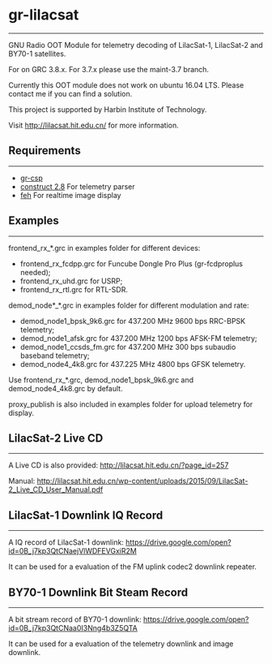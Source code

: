 # gr-lilacsat
---------------------------------------
GNU Radio OOT Module for telemetry decoding of LilacSat-1, LilacSat-2 and BY70-1 satellites.

For on GRC 3.8.x. For 3.7.x please use the maint-3.7 branch.

Currently this OOT module does not work on ubuntu 16.04 LTS. Please contact me if you can find a solution.

This project is supported by Harbin Institute of Technology.

Visit http://lilacsat.hit.edu.cn/ for more information.

## Requirements
---------------------------------------

* [gr-csp](https://github.com/daniestevez/gr-csp/)
* [construct 2.8](https://construct.readthedocs.io/en/latest/) For telemetry parser
* [feh](https://feh.finalrewind.org/) For realtime image display

## Examples
---------------------------------------
frontend_rx_\*.grc in examples folder for different devices:
* frontend_rx_fcdpp.grc for Funcube Dongle Pro Plus (gr-fcdproplus needed);
* frontend_rx_uhd.grc for USRP;
* frontend_rx_rtl.grc for RTL-SDR.

demod_node\*_\*.grc in examples folder for different modulation and rate:
* demod_node1_bpsk_9k6.grc for 437.200 MHz 9600 bps RRC-BPSK telemetry;
* demod_node1_afsk.grc for 437.200 MHz 1200 bps AFSK-FM telemetry;
* demod_node1_ccsds_fm.grc for 437.200 MHz 300 bps subaudio baseband telemetry;
* demod_node4_4k8.grc for 437.225 MHz 4800 bps GFSK telemetry.
 
Use frontend_rx_\*.grc, demod_node1_bpsk_9k6.grc and demod_node4_4k8.grc by default.

proxy_publish is also included in examples folder for upload telemetry for display.

## LilacSat-2 Live CD
---------------------------------------
A Live CD is also provided: http://lilacsat.hit.edu.cn/?page_id=257

Manual: http://lilacsat.hit.edu.cn/wp-content/uploads/2015/09/LilacSat-2_Live_CD_User_Manual.pdf

## LilacSat-1 Downlink IQ Record
---------------------------------------
A IQ record of LilacSat-1 downlink: https://drive.google.com/open?id=0B_j7kp3QtCNaejVlWDFEVGxiR2M

It can be used for a evaluation of the FM uplink codec2 downlink repeater.

## BY70-1 Downlink Bit Steam Record
---------------------------------------
A bit stream record of BY70-1 downlink: https://drive.google.com/open?id=0B_j7kp3QtCNaa0I3Nng4b3Z5QTA

It can be used for a evaluation of the telemetry downlink and image downlink.
